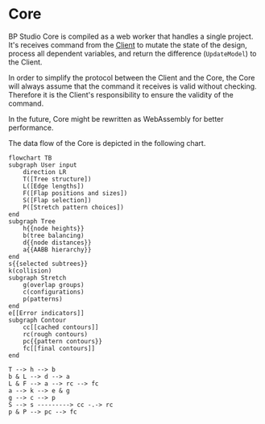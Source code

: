 
# Core

BP Studio Core is compiled as a web worker that handles a single project.
It's receives command from the [Client](../client/README.md) to mutate the state of the design,
process all dependent variables, and return the difference (`UpdateModel`) to the Client.

In order to simplify the protocol between the Client and the Core,
the Core will always assume that the command it receives is valid without checking.
Therefore it is the Client's responsibility to ensure the validity of the command.

In the future, Core might be rewritten as WebAssembly for better performance.

The data flow of the Core is depicted in the following chart.

```mermaid
flowchart TB
subgraph User input
	direction LR
	T([Tree structure])
	L([Edge lengths])
	F([Flap positions and sizes])
	S([Flap selection])
	P([Stretch pattern choices])
end
subgraph Tree
	h{{node heights}}
	b(tree balancing)
	d{{node distances}}
	a{{AABB hierarchy}}
end
s{{selected subtrees}}
k(collision)
subgraph Stretch
	g(overlap groups)
	c(configurations)
	p(patterns)
end
e[[Error indicators]]
subgraph Contour
	cc[[cached contours]]
	rc(rough contours)
	pc{{pattern contours}}
	fc[[final contours]]
end

T --> h --> b
b & L --> d --> a
L & F --> a --> rc --> fc
a --> k --> e & g
g --> c --> p
S --> s ---------> cc -.-> rc
p & P --> pc --> fc
```
